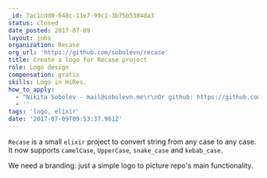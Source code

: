 ```yaml
---
_id: 7ac1cdd0-648c-11e7-99c1-3b75b5384da3
status: closed
date_posted: 2017-07-09
layout: jobs
organization: Recase
org_url: 'https://github.com/sobolevn/recase'
title: Create a logo for Recase project
role: Logo design
compensation: gratis
skills: Logo in HiRes.
how_to_apply:
  - "Nikita Sobolev - mail@sobolevn.me\r\nOr github: https://github.com/sobolevn"
  - ''
tags: 'logo, elixir'
date: '2017-07-09T09:53:37.981Z'
---
```

`Recase` is a small `elixir` project to convert string from any case to any case.
It now supports `camelCase`, `UpperCase`, `snake_case` and `kebab_case`.

We need a branding: just a simple logo to picture repo's main functionality.

